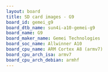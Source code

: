```yaml
---
layout: board
title: SD card images - G9
board_id: gemei_g9
board_dtb_name: sun4i-a10-gemei-g9
board_name: G9
board_maker_name: Gemei Technologies
board_soc_name: Allwinner A10
board_cpu_name: ARM Cortex A8 (armv7)
board_cpu_arch_isa: armv7
board_cpu_arch_debian: armhf
---
```

